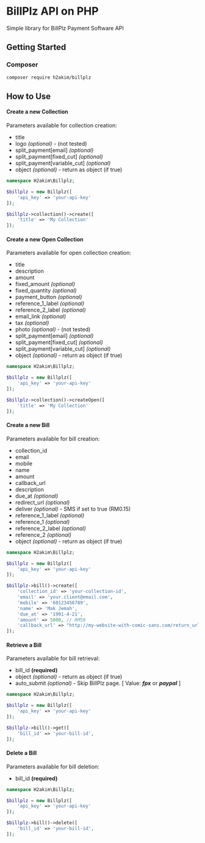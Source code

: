 # BillPlz API on PHP

Simple library for BillPlz Payment Software API

## Getting Started

### Composer
```bash
composer require h2akim/billplz
```

## How to Use

#### Create a new Collection
Parameters available for collection creation:
* title
* logo _(optional)_  - (not tested)
* split_payment[email] _(optional)_
* split_payment[fixed_cut] _(optional)_
* split_payment[variable_cut] _(optional)_
* object _(optional)_ - return as object (if true)

```php
namespace H2akim\Billplz;

$billplz = new Billplz([
	'api_key' => 'your-api-key'
]);

$billplz->collection()->create([
	'title' => 'My Collection'
]);
```

#### Create a new Open Collection
Parameters available for open collection creation:
* title
* description
* amount
* fixed_amount _(optional)_
* fixed_quantity _(optional)_
* payment_button _(optional)_
* reference_1_label _(optional)_
* reference_2_label _(optional)_
* email_link _(optional)_
* tax _(optional)_
* photo _(optional)_ - (not tested)
* split_payment[email] _(optional)_
* split_payment[fixed_cut] _(optional)_
* split_payment[variable_cut] _(optional)_
* object _(optional)_ - return as object (if true)

```php
namespace H2akim\Billplz;

$billplz = new Billplz([
	'api_key' => 'your-api-key'
]);

$billplz->collection()->createOpen([
	'title' => 'My Collection'
]);

```

#### Create a new Bill
Parameters available for bill creation:
* collection_id
* email
* mobile
* name
* amount
* callback_url
* description
* due_at _(optional)_
* redirect_url _(optional)_
* deliver _(optional)_ - SMS if set to true (RM0.15)
* reference_1_label _(optional)_
* reference_1 _(optional)_
* reference_2_label _(optional)_
* reference_2 _(optional)_
* object _(optional)_ - return as object (if true)

```php
namespace H2akim\Billplz;

$billplz = new Billplz([
	'api_key' => 'your-api-key'
]);

$billplz->bill()->create([
	'collection_id' => 'your-collection-id',
    'email' => 'your.client@email.com',
    'mobile' => '60123456789',
    'name' => 'Mak Jemah',
    'due_at' => '1991-4-21',
    'amount' => 5000, // RM50
    'callback_url' => "http://my-website-with-comic-sans.com/return_url"
]);
```

#### Retrieve a Bill
Parameters available for bill retrieval:
* bill_id **(required)**
* object _(optional)_ - return as object (if true)
* auto_submit _(optional)_ - Skip BillPlz page. [ Value: ***fpx*** or ***paypal*** ]
```php
namespace H2akim\Billplz;

$billplz = new Billplz([
	'api_key' => 'your-api-key'
]);

$billplz->bill()->get([
	'bill_id' => 'your-bill-id',
]);
```

#### Delete a Bill
Parameters available for bill deletion:
* bill_id **(required)**
```php
namespace H2akim\Billplz;

$billplz = new Billplz([
	'api_key' => 'your-api-key'
]);

$billplz->bill()->delete([
	'bill_id' => 'your-bill-id',
]);
```
